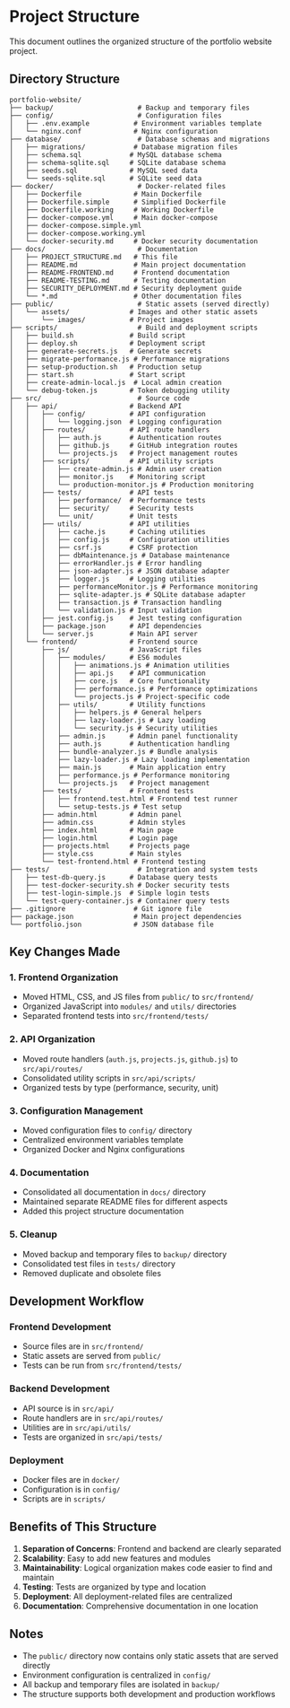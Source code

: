 # Project Structure

This document outlines the organized structure of the portfolio website project.

## Directory Structure

```
portfolio-website/
├── backup/                     # Backup and temporary files
├── config/                     # Configuration files
│   ├── .env.example           # Environment variables template
│   └── nginx.conf             # Nginx configuration
├── database/                   # Database schemas and migrations
│   ├── migrations/            # Database migration files
│   ├── schema.sql            # MySQL database schema
│   ├── schema-sqlite.sql     # SQLite database schema
│   ├── seeds.sql             # MySQL seed data
│   └── seeds-sqlite.sql      # SQLite seed data
├── docker/                     # Docker-related files
│   ├── Dockerfile             # Main Dockerfile
│   ├── Dockerfile.simple      # Simplified Dockerfile
│   ├── Dockerfile.working     # Working Dockerfile
│   ├── docker-compose.yml     # Main docker-compose
│   ├── docker-compose.simple.yml
│   ├── docker-compose.working.yml
│   └── docker-security.md     # Docker security documentation
├── docs/                       # Documentation
│   ├── PROJECT_STRUCTURE.md   # This file
│   ├── README.md              # Main project documentation
│   ├── README-FRONTEND.md     # Frontend documentation
│   ├── README-TESTING.md      # Testing documentation
│   ├── SECURITY_DEPLOYMENT.md # Security deployment guide
│   └── *.md                   # Other documentation files
├── public/                     # Static assets (served directly)
│   └── assets/               # Images and other static assets
│       └── images/           # Project images
├── scripts/                    # Build and deployment scripts
│   ├── build.sh              # Build script
│   ├── deploy.sh             # Deployment script
│   ├── generate-secrets.js   # Generate secrets
│   ├── migrate-performance.js # Performance migrations
│   ├── setup-production.sh   # Production setup
│   ├── start.sh              # Start script
│   ├── create-admin-local.js  # Local admin creation
│   └── debug-token.js        # Token debugging utility
├── src/                        # Source code
│   ├── api/                  # Backend API
│   │   ├── config/           # API configuration
│   │   │   └── logging.json  # Logging configuration
│   │   ├── routes/           # API route handlers
│   │   │   ├── auth.js       # Authentication routes
│   │   │   ├── github.js     # GitHub integration routes
│   │   │   └── projects.js   # Project management routes
│   │   ├── scripts/          # API utility scripts
│   │   │   ├── create-admin.js # Admin user creation
│   │   │   ├── monitor.js    # Monitoring script
│   │   │   └── production-monitor.js # Production monitoring
│   │   ├── tests/            # API tests
│   │   │   ├── performance/  # Performance tests
│   │   │   ├── security/     # Security tests
│   │   │   └── unit/         # Unit tests
│   │   ├── utils/            # API utilities
│   │   │   ├── cache.js      # Caching utilities
│   │   │   ├── config.js     # Configuration utilities
│   │   │   ├── csrf.js       # CSRF protection
│   │   │   ├── dbMaintenance.js # Database maintenance
│   │   │   ├── errorHandler.js # Error handling
│   │   │   ├── json-adapter.js # JSON database adapter
│   │   │   ├── logger.js     # Logging utilities
│   │   │   ├── performanceMonitor.js # Performance monitoring
│   │   │   ├── sqlite-adapter.js # SQLite database adapter
│   │   │   ├── transaction.js # Transaction handling
│   │   │   └── validation.js # Input validation
│   │   ├── jest.config.js    # Jest testing configuration
│   │   ├── package.json      # API dependencies
│   │   └── server.js         # Main API server
│   └── frontend/             # Frontend source
│       ├── js/               # JavaScript files
│       │   ├── modules/      # ES6 modules
│       │   │   ├── animations.js # Animation utilities
│       │   │   ├── api.js    # API communication
│       │   │   ├── core.js   # Core functionality
│       │   │   ├── performance.js # Performance optimizations
│       │   │   └── projects.js # Project-specific code
│       │   ├── utils/        # Utility functions
│       │   │   ├── helpers.js # General helpers
│       │   │   ├── lazy-loader.js # Lazy loading
│       │   │   └── security.js # Security utilities
│       │   ├── admin.js      # Admin panel functionality
│       │   ├── auth.js       # Authentication handling
│       │   ├── bundle-analyzer.js # Bundle analysis
│       │   ├── lazy-loader.js # Lazy loading implementation
│       │   ├── main.js       # Main application entry
│       │   ├── performance.js # Performance monitoring
│       │   └── projects.js   # Project management
│       ├── tests/            # Frontend tests
│       │   ├── frontend.test.html # Frontend test runner
│       │   └── setup-tests.js # Test setup
│       ├── admin.html        # Admin panel
│       ├── admin.css         # Admin styles
│       ├── index.html        # Main page
│       ├── login.html        # Login page
│       ├── projects.html     # Projects page
│       ├── style.css         # Main styles
│       └── test-frontend.html # Frontend testing
├── tests/                      # Integration and system tests
│   ├── test-db-query.js      # Database query tests
│   ├── test-docker-security.sh # Docker security tests
│   ├── test-login-simple.js  # Simple login tests
│   └── test-query-container.js # Container query tests
├── .gitignore                 # Git ignore file
├── package.json               # Main project dependencies
└── portfolio.json             # JSON database file
```

## Key Changes Made

### 1. **Frontend Organization**
- Moved HTML, CSS, and JS files from `public/` to `src/frontend/`
- Organized JavaScript into `modules/` and `utils/` directories
- Separated frontend tests into `src/frontend/tests/`

### 2. **API Organization**
- Moved route handlers (`auth.js`, `projects.js`, `github.js`) to `src/api/routes/`
- Consolidated utility scripts in `src/api/scripts/`
- Organized tests by type (performance, security, unit)

### 3. **Configuration Management**
- Moved configuration files to `config/` directory
- Centralized environment variables template
- Organized Docker and Nginx configurations

### 4. **Documentation**
- Consolidated all documentation in `docs/` directory
- Maintained separate README files for different aspects
- Added this project structure documentation

### 5. **Cleanup**
- Moved backup and temporary files to `backup/` directory
- Consolidated test files in `tests/` directory
- Removed duplicate and obsolete files

## Development Workflow

### Frontend Development
- Source files are in `src/frontend/`
- Static assets are served from `public/`
- Tests can be run from `src/frontend/tests/`

### Backend Development
- API source is in `src/api/`
- Route handlers are in `src/api/routes/`
- Utilities are in `src/api/utils/`
- Tests are organized in `src/api/tests/`

### Deployment
- Docker files are in `docker/`
- Configuration is in `config/`
- Scripts are in `scripts/`

## Benefits of This Structure

1. **Separation of Concerns**: Frontend and backend are clearly separated
2. **Scalability**: Easy to add new features and modules
3. **Maintainability**: Logical organization makes code easier to find and maintain
4. **Testing**: Tests are organized by type and location
5. **Deployment**: All deployment-related files are centralized
6. **Documentation**: Comprehensive documentation in one location

## Notes

- The `public/` directory now contains only static assets that are served directly
- Environment configuration is centralized in `config/`
- All backup and temporary files are isolated in `backup/`
- The structure supports both development and production workflows
